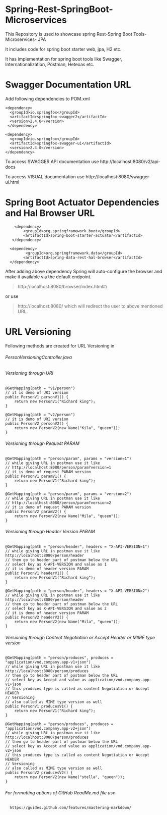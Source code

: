 # Spring-Rest-SpringBoot-Microservices
This Repository is used to showcase spring Rest-Spring Boot Tools-Microservices- JPA

It includes code for spring boot starter web, jpa, H2 etc.

It has implementation for spring boot tools like Swagger, Internationalization, Postman, Heteoas etc.

# Swagger Documentation URL
Add following dependencies to POM.xml

	<dependency>
	  <groupId>io.springfox</groupId>
	  <artifactId>springfox-swagger2</artifactId>
	  <version>2.4.0</version>
	 </dependency>
	
	<dependency>
	  <groupId>io.springfox</groupId>
	  <artifactId>springfox-swagger-ui</artifactId>
	  <version>2.4.0</version>
	</dependency>


To access SWAGGER API documentation use http://localhost:8080/v2/api-docs

To access VISUAL documentation use      http://localhost:8080/swagger-ui.html 

# Spring Boot Actuator Dependencies and Hal Browser URL

	    <dependency>
          	<groupId>org.springframework.boot</groupId>
          	<artifactId>spring-boot-starter-actuator</artifactId>
	   </dependency>
    
	  <dependency>
          	 <groupId>org.springframework.data</groupId>
           	<artifactId>spring-data-rest-hal-browser</artifactId>                 
	  </dependency>

After adding above dependency Spring will auto-configure the browser and make it available via the default endpoint.

> http://localhost:8080/browser/index.html#/

or use

> http://localhost:8080/  which will redirect the user to above mentioned URL.

# URL Versioning

Following methods are created for URL Versioning in 
###### PersonVersioningController.java

###### Versioning through URI

	@GetMapping(path = "v1/person")
	// it is demo of URI version
	public PersonV1 personV1() {
		return new PersonV1("Richard king");
	}

	@GetMapping(path = "v2/person")
	// it is demo of URI version
	public PersonV2 personV2() {
		return new PersonV2(new Name("Kila", "queen"));
	}

###### Versioning through Request PARAM

	@GetMapping(path = "person/param", params = "version=1")
	// while giving URL in postman use it like
	// http://localhost:8080/person/param?version=1
	// it is demo of request PARAM version
	public PersonV1 paramV1() {
		return new PersonV1("Richard king");
	}

	@GetMapping(path = "person/param", params = "version=2")
	// while giving URL in postman use it like
	// http://localhost:8080/person/param?version=2
	// it is demo of request PARAM version
	public PersonV2 paramV2() {
		return new PersonV2(new Name("Mila", "queen"));
	}

###### Versioning through Header Version PARAM

	@GetMapping(path = "person/header", headers = "X-API-VERSION=1")
	// while giving URL in postman use it like http://localhost:8080/person/header
	// then go to header part of postman below the URL
	// select key as X-API-VERSION and value as 1
	// it is demo of header version PARAM
	public PersonV1 headerV1() {
		return new PersonV1("Richard king");
	}

	@GetMapping(path = "person/header", headers = "X-API-VERSION=2")
	// while giving URL in postman use it like http://localhost:8080/person/header
	// then go to header part of postman below the URL
	// select key as X-API-VERSION and value as 2
	// it is demo of header version PARAM
	public PersonV2 headerV2() {
		return new PersonV2(new Name("Mila", "queen"));
	}

###### Versioning through Content Negotiation or Accept Header or MIME type version

	@GetMapping(path = "person/produces", produces = "application/vnd.company.app-v1+json")
	// while giving URL in postman use it like http://localhost:8080/person/produces
	// then go to header part of postman below the URL
	// select key as Accept and value as application/vnd.company.app-v1+json
	// this produces type is called as content Negotiation or Accept HEADER
	// Versioning
	// also called as MIME type version as well
	public PersonV1 producesV1() {
		return new PersonV1("Richard king");
	}

	@GetMapping(path = "person/produces", produces = "application/vnd.company.app-v2+json")
	// while giving URL in postman use it like http://localhost:8080/person/produces
	// then go to header part of postman below the URL
	// select key as Accept and value as application/vnd.company.app-v2+json
	// this produces type is called as content Negotiation or Accept HEADER
	// Versioning
	// also called as MIME type version as well
	public PersonV2 producesV2() {
		return new PersonV2(new Name("stella", "queen"));
	}











###### For formatting options of GitHub ReadMe.md file use 
      https://guides.github.com/features/mastering-markdown/
